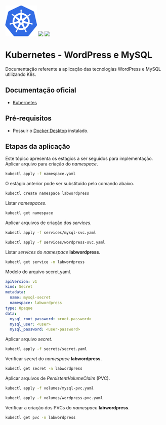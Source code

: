 <img src="https://github.com/kubernetes/kubernetes/raw/master/logo/logo.png" width="100"> <img src="https://user-images.githubusercontent.com/112975441/202521730-762beeae-fc01-4711-9657-fab46c3c486e.png" width="100"> <img src="https://user-images.githubusercontent.com/112975441/202522596-0dcacd65-ffb6-49fd-b7c7-474d8b03c355.png" width="100">

# Kubernetes - WordPress e MySQL
Documentação referente a aplicação das tecnologias WordPress e MySQL utilizando K8s.

## Documentação oficial
- [Kubernetes](https://kubernetes.io/docs/home/)

## Pré-requisitos
- Possuir o [Docker Desktop](https://docs.docker.com/get-docker/) instalado.

## Etapas da aplicação
Este tópico apresenta os estágios a ser seguidos para implementação.  
Aplicar arquivo para criação do *namespace*.
```sh
kubectl apply -f namespace.yaml
```
O estágio anterior pode ser substituído pelo comando abaixo.
```sh
kubectl create namespace labwordpress
```
Listar *namespaces*.
```sh
kubectl get namespace
```
Aplicar arquivos de criação dos *services*.
```sh
kubectl apply -f services/mysql-svc.yaml
```
```sh
kubectl apply -f services/wordpress-svc.yaml
```
Listar *services* do *namespace* **labwordpress**.
```sh
kubectl get service -n labwordpress
```
Modelo do arquivo secret.yaml.
```yaml
apiVersion: v1
kind: Secret
metadata:
  name: mysql-secret
  namespace: labwordpress
type: Opaque
data:
  mysql_root_password: <root-password>
  mysql_user: <user>
  mysql_password: <user-password>
```
Aplicar arquivo *secret*.
```sh
kubectl apply -f secrets/secret.yaml
```
Verificar *secret* do *namespace* **labwordpress**.
```sh
kubectl get secret -n labwordpress
```
Aplicar arquivos de *PersistentVolumeClaim* (PVC).
```sh
kubectl apply -f volumes/mysql-pvc.yaml
```
```sh
kubectl apply -f volumes/wordpress-pvc.yaml
```
Verificar a criação dos PVCs do *namespace* **labwordpress**.
```sh
kubectl get pvc -n labwordpress
```
